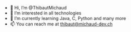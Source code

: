 - 👋 Hi, I’m @ThibautMichaud
- 👀 I’m interested in all technologies
- 🌱 I’m currently learning Java, C, Python and many more
- 📫 You can reach me at thibaut@michaud-dev.ch

<!---
ThibautMichaud/ThibautMichaud is a ✨ special ✨ repository because its `README.md` (this file) appears on your GitHub profile.
You can click the Preview link to take a look at your changes.
--->
